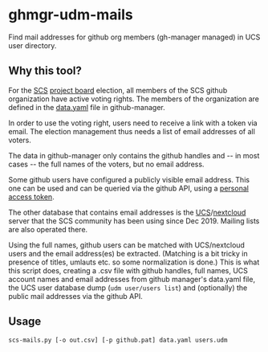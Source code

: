 # ghmgr-udm-mails

Find mail addresses for github org members (gh-manager managed) in UCS user directory.

## Why this tool?

For the [SCS](https://scs.community/) [project board](https://docs.scs.community/standards/scs-0005-v1-project-governance)
election, all members of the SCS github organization have active voting rights.
The members of the organization are defined in the
[data.yaml](https://github.com/SovereignCloudStack/github-manager/blob/main/orgs/SovereignCloudStack/data.yaml)
file in github-manager.

In order to use the voting right, users need to receive a link with a token via email.
The election management thus needs a list of email addresses of all voters.

The data in github-manager only contains the github handles and -- in most cases --
the full names of the voters, but no email address.

Some github users have configured a publicly visible email address. This one can be used
and can be queried via the github API, using a
[personal access token](https://docs.github.com/en/authentication/keeping-your-account-and-data-secure/managing-your-personal-access-tokens).

The other database that contains email addresses is the
[UCS](https://www.univention.com/products/ucs/)/[nextcloud](https://nextcloud.com/)
server that the SCS community has been using since Dec 2019. Mailing lists are also operated there.

Using the full names, github users can be matched with UCS/nextcloud users and the email
address(es) be extracted. (Matching is a bit tricky in presence of titles, umlauts etc.
so some normalization is done.) This is what this script does, creating a .csv file with
github handles, full names, UCS account names and email addresses from github
manager's data.yaml file, the UCS user database dump (`udm user/users list`) and
(optionally) the public mail addresses via the github API.

## Usage

```
scs-mails.py [-o out.csv] [-p github.pat] data.yaml users.udm
```
